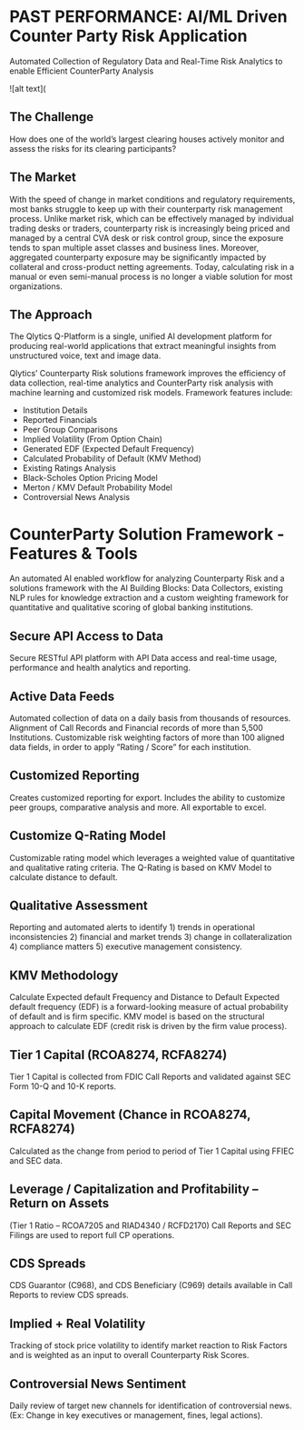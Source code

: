 # PAST PERFORMANCE: AI/ML Driven Counter Party Risk Application
Automated Collection of Regulatory Data and Real-Time Risk Analytics to enable Efficient CounterParty Analysis

![alt text](

## The Challenge
How does one of the world’s largest clearing houses actively monitor and assess the risks for its clearing participants?

## The Market
With the speed of change in market conditions and regulatory requirements, most banks struggle to keep up with their counterparty risk management process. Unlike market risk, which can be effectively managed by individual trading desks or traders, counterparty risk is increasingly being priced and managed by a central CVA desk or risk control group, since the exposure tends to span multiple asset classes and business lines. Moreover, aggregated counterparty exposure may be significantly impacted by collateral and cross-product netting agreements. Today, calculating risk in a manual or even semi-manual process is no longer a viable solution for most organizations.

## The Approach
The Qlytics Q-Platform is a single, unified AI development platform for producing real-world applications that extract meaningful insights from unstructured voice, text and image data. 

Qlytics’ Counterparty Risk solutions framework improves the efficiency of data collection, real-time analytics and CounterParty risk analysis with machine learning and customized risk models. Framework features include:

- Institution Details
- Reported Financials
- Peer Group Comparisons
- Implied Volatility (From Option Chain)
- Generated EDF (Expected Default Frequency)
- Calculated Probability of Default (KMV Method)
- Existing Ratings Analysis
- Black-Scholes Option Pricing Model
- Merton / KMV Default Probability Model
- Controversial News Analysis 

# CounterParty Solution Framework - Features & Tools
An automated AI enabled workflow for analyzing Counterparty Risk and a solutions framework with the AI Building Blocks: Data Collectors, existing NLP rules for knowledge extraction and a custom weighting framework for quantitative and qualitative scoring of global banking institutions. 

## Secure API Access to Data
Secure RESTful API platform with API Data access and real-time usage, performance and health analytics and reporting. 

## Active Data Feeds
Automated collection of data on a daily basis from thousands of resources. Alignment of Call Records and Financial records of more than 5,500 Institutions. Customizable risk weighting factors of more than 100 aligned data fields, in order to apply ”Rating / Score” for each institution. 

## Customized Reporting
Creates customized reporting for export. Includes the ability to customize peer groups, comparative analysis and more. All exportable to excel.

## Customize Q-Rating Model
Customizable rating model which leverages a weighted value of quantitative and qualitative rating criteria.  The Q-Rating is based on KMV Model to calculate distance to default.

## Qualitative Assessment
Reporting and automated alerts to identify 1) trends in operational inconsistencies 2) financial and market trends 3) change in collateralization 4) compliance matters 5) executive management consistency. 

## KMV Methodology 
Calculate Expected default Frequency and Distance to Default 
Expected default frequency (EDF) is a forward-looking measure of actual probability of default and is firm specific. KMV model is based on the structural approach to calculate EDF (credit risk is driven by the firm value process).
 
## Tier 1 Capital (RCOA8274, RCFA8274) 
Tier 1 Capital is collected from FDIC Call Reports and validated against SEC Form 10-Q and 10-K reports.

## Capital Movement (Chance in RCOA8274, RCFA8274)
Calculated as the change from period to period of Tier 1 Capital using FFIEC and SEC data.

## Leverage / Capitalization and  Profitability – Return on Assets  
(Tier 1 Ratio – RCOA7205 and RIAD4340 / RCFD2170) 
Call Reports and SEC Filings are used to report full CP operations.

## CDS Spreads
CDS Guarantor (C968), and CDS Beneficiary (C969) details available in Call Reports to review CDS spreads.

## Implied + Real Volatility
Tracking of stock price volatility to identify market reaction to Risk Factors and is weighted as an input to overall Counterparty Risk Scores. 

## Controversial News Sentiment
Daily review of target new channels for identification of controversial news. (Ex: Change in key executives or management, fines, legal actions). 

